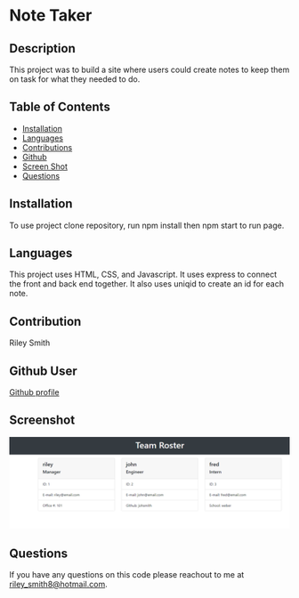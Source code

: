 # Note Taker
        
## Description
This project was to build a site where users could create notes to keep them on task for what they needed to do.

## Table of Contents
* [Installation](#installation)
* [Languages](#languages)
* [Contributions](#contribution)
* [Github](#github)
* [Screen Shot](#screen-shot)
* [Questions](#questions)
    
## Installation
To use project clone repository, run npm install then npm start to run page.
## Languages
This project uses HTML, CSS, and Javascript. It uses express to connect the front and back end together. It also uses uniqid to create an id for each note.
## Contribution
Riley Smith
## Github User
[Github profile](https://github.com/grsmith35)
## Screenshot
![Screen Shot](https://github.com/grsmith35/rosterbuilder/blob/3fe791936fd2fb5f35a2fa5342d0160a602f45b3/assets/finalbuild.PNG)
## Questions
If you have any questions on this code please reachout to me at riley_smith8@hotmail.com.